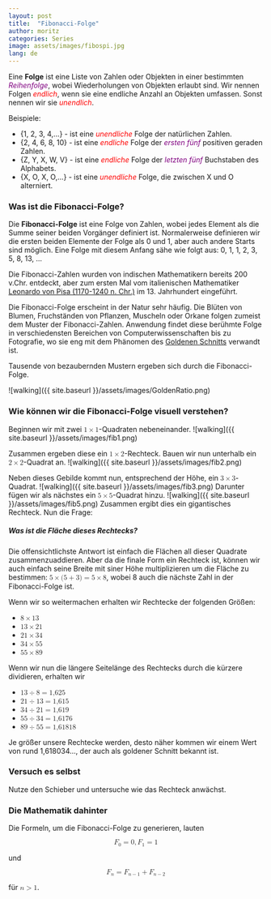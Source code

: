 ```yaml
---
layout: post
title:  "Fibonacci-Folge"
author: moritz
categories: Series
image: assets/images/fibospi.jpg
lang: de
---
```

Eine **Folge** ist eine Liste von Zahlen oder Objekten in einer bestimmten <span style="color: purple;">*Reihenfolge*</span>, wobei Wiederholungen von Objekten erlaubt sind. Wir nennen Folgen <span style="color: red;">*endlich*</span>, wenn sie eine endliche Anzahl an Objekten umfassen. Sonst nennen wir sie <span style="color: red;">*unendlich*</span>.

Beispiele:
- {1, 2, 3, 4,...} - ist eine <span style="color: red;">*unendliche*</span> Folge der natürlichen Zahlen.
- {2, 4, 6, 8, 10} - ist eine <span style="color: red;">*endliche*</span> Folge der <span style="color: purple;">*ersten fünf*</span>  positiven geraden Zahlen.
- {Z, Y, X, W, V}  - ist eine <span style="color: red;">*endliche*</span> Folge der <span style="color: purple;">*letzten fünf*</span>  Buchstaben des Alphabets.
- {X, O, X, O,...} - ist eine <span style="color: red;">*unendliche*</span> Folge, die zwischen X und O alterniert.

### Was ist die Fibonacci-Folge?
Die **Fibonacci-Folge** ist eine Folge von Zahlen, wobei jedes Element als die Summe seiner beiden Vorgänger definiert ist. Normalerweise definieren wir die ersten beiden Elemente der Folge als 0 und 1, aber auch andere Starts sind möglich. Eine Folge mit diesem Anfang sähe wie folgt aus: 0, 1, 1, 2, 3, 5, 8, 13, ...

Die Fibonacci-Zahlen wurden von indischen Mathematikern bereits 200 v.Chr. entdeckt, aber zum ersten Mal vom italienischen Mathematiker [Leonardo von Pisa (1170-1240 n. Chr.)](https://de.wikipedia.org/wiki/Leonardo_Fibonacci) im 13. Jahrhundert eingeführt.

Die Fibonacci-Folge erscheint in der Natur sehr häufig. Die Blüten von Blumen, Fruchständen von Pflanzen, Muscheln oder Orkane folgen zumeist dem Muster der Fibonacci-Zahlen.
Anwendung findet diese berühmte Folge in verschiedensten Bereichen von Computerwissenschaften bis zu Fotografie, wo sie eng mit dem Phänomen des [Goldenen Schnitts](https://de.wikipedia.org/wiki/Goldener_Schnitt) verwandt ist.

Tausende von bezaubernden Mustern ergeben sich durch die Fibonacci-Folge.


![walking]({{ site.baseurl }}/assets/images/GoldenRatio.png)


### Wie können wir die Fibonacci-Folge visuell verstehen?
Beginnen wir mit zwei <math display="inline"><mn>1</mn><mo>&times;</mo><mn>1</mn></math>-Quadraten nebeneinander.
![walking]({{ site.baseurl }}/assets/images/fib1.png)

Zusammen ergeben diese ein <math display="inline"><mn>1</mn><mo>&times;</mo><mn>2</mn></math>-Rechteck. Bauen wir nun unterhalb ein <math display="inline"><mn>2</mn><mo>&times;</mo><mn>2</mn></math>-Quadrat an.
![walking]({{ site.baseurl }}/assets/images/fib2.png)

Neben dieses Gebilde kommt nun, entsprechend der Höhe, ein <math display="inline"><mn>3</mn><mo>&times;</mo><mn>3</mn></math>-Quadrat.
![walking]({{ site.baseurl }}/assets/images/fib3.png)
Darunter fügen wir als nächstes ein <math display="inline"><mn>5</mn><mo>&times;</mo><mn>5</mn></math>-Quadrat hinzu.
![walking]({{ site.baseurl }}/assets/images/fib5.png)
Zusammen ergibt dies ein gigantisches Rechteck. Nun die Frage:

##### Was ist die Fläche dieses Rechtecks?
Die offensichtlichste Antwort ist einfach die Flächen all dieser Quadrate zusammenzuaddieren. Aber da die finale Form ein Rechteck ist, können wir auch einfach seine Breite mit siner Höhe multiplizieren um die Fläche zu bestimmen: <math display="inline"><mrow><mn>5</mn><mo>&times;</mo><mo form="prefix" stretchy="false">(</mo><mn>5</mn><mo>+</mo><mn>3</mn><mo form="postfix" stretchy="false">)</mo><mo>=</mo><mn>5</mn><mo>&times;</mo><mn>8</mn></mrow></math>, wobei 8 auch die nächste Zahl in der Fibonacci-Folge ist.

Wenn wir so weitermachen erhalten wir Rechtecke der folgenden Größen:
- <math display="inline"><mrow><mn>8</mn><mo>&times;</mo><mn>13</mn></mrow></math> 
- <math display="inline"><mrow><mn>13</mn><mo>&times;</mo><mn>21</mn></mrow></math>
- <math display="inline"><mrow><mn>21</mn><mo>&times;</mo><mn>34</mn></mrow></math>
- <math display="inline"><mrow><mn>34</mn><mo>&times;</mo><mn>55</mn></mrow></math>
- <math display="inline"><mrow><mn>55</mn><mo>&times;</mo><mn>89</mn></mrow></math>

Wenn wir nun die längere Seitelänge des Rechtecks durch die kürzere dividieren, erhalten wir
- <math display="inline"><mrow><mn>13</mn><mo lspace="0.2222em" rspace="0.2222em">&divide;</mo><mn>8</mn><mo>=</mo><mn>1,625</mn></mrow></math>
- <math display="inline"><mrow><mn>21</mn><mo lspace="0.2222em" rspace="0.2222em">&divide;</mo><mn>13</mn><mo>=</mo><mn>1,615</mn></mrow></math>
- <math display="inline"><mrow><mn>34</mn><mo lspace="0.2222em" rspace="0.2222em">&divide;</mo><mn>21</mn><mo>=</mo><mn>1,619</mn></mrow></math>
- <math display="inline"><mrow><mn>55</mn><mo lspace="0.2222em" rspace="0.2222em">&divide;</mo><mn>34</mn><mo>=</mo><mn>1,6176</mn></mrow></math>
- <math display="inline"><mrow><mn>89</mn><mo lspace="0.2222em" rspace="0.2222em">&divide;</mo><mn>55</mn><mo>=</mo><mn>1,61818</mn></mrow></math>

Je größer unsere Rechtecke werden, desto näher kommen wir einem Wert von rund 1,618034..., der auch als goldener Schnitt bekannt ist.
### Versuch es selbst

Nutze den Schieber und untersuche wie das Rechteck anwächst.


<div id="observablehq-412999a1">
  <div class="observablehq-viewof-series"></div>
  <div class="observablehq-canvas"></div>
</div>
<script type="module">
  import {Runtime, Inspector} from "https://cdn.jsdelivr.net/npm/@observablehq/runtime@4/dist/runtime.js";
  import define from "https://api.observablehq.com/@864af2bf64442aa6/fibonacci-series-visualised.js?v=3";
  (new Runtime).module(define, name => {
    if (name === "viewof series") return Inspector.into("#observablehq-412999a1 .observablehq-viewof-series")();
    if (name === "canvas") return Inspector.into("#observablehq-412999a1 .observablehq-canvas")();
  });
</script>

### Die Mathematik dahinter
Die Formeln, um die Fibonacci-Folge zu generieren, lauten

<math display="block">
  <mrow>
    <msub>
      <mi>F</mi>
      <mn>0</mn>
    </msub>
    <mo>=</mo>
    <mn>0</mn>
    <mo separator="true">,</mo>
    <msub>
      <mi>F</mi>
      <mn>1</mn>
    </msub>
    <mo>=</mo>
    <mn>1</mn>
  </mrow>
</math>

und

<math display="block">
  <mrow>
    <msub>
      <mi>F</mi>
      <mi>n</mi>
    </msub>
    <mo>=</mo>
    <msub>
      <mi>F</mi>
      <mrow>
        <mi>n</mi>
        <mo>−</mo>
        <mn>1</mn>
      </mrow>
    </msub>
    <mo>+</mo>
    <msub>
      <mi>F</mi>
      <mrow>
        <mi>n</mi>
        <mo>−</mo>
        <mn>2</mn>
      </mrow>
    </msub>
  </mrow>
</math>

für <math display="inline"><mi>n</mi><mo>></mo><mn>1</mn></math>.
